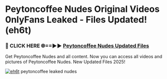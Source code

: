 # Peytoncoffee Nudes Original Videos 0nlyFans Leaked - Files Updated! (eh6t)

<h3>🔴 CLICK HERE 🌐==►► <a href="https://tinyurl.com/5h6xmrr3" rel="nofollow">Peytoncoffee Nudes Updated Files</a></h3>

Get Peytoncoffee Nudes and all content. Now you can access all videos and pictures of Peytoncoffee Nudes. New Updated Files 2025!

[![eh6t](https://i.imgur.com/KVD873Z.gif)](https://tinyurl.com/5h6xmrr3)
peytoncoffee leaked nudes